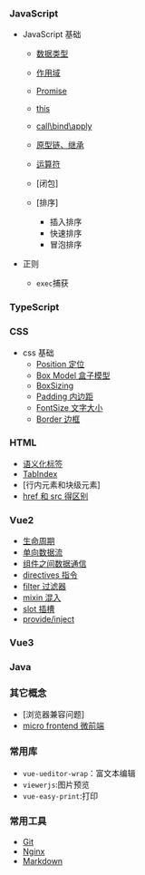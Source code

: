 ### JavaScript

- JavaScript 基础

  - [数据类型](./JavaScript/date_type.md)
  - [作用域](./JavaScript/)
  - [Promise](./JavaScript/Promise/index.md)
  - [this](./JavaScript/this.md)
  - [call\bind\apply](./JavaScript/callBindApply.md)
  - [原型链、继承](./JavaScript/protoType.md)
  - [运算符](./JavaScript/operator.md)
  - [闭包]

  - [排序]
    - 插入排序
    - 快速排序
    - 冒泡排序

- 正则
  - `exec`捕获

### TypeScript

### CSS

- css 基础
  - [Position 定位](./CSS/Position/index.md)
  - [Box Model 盒子模型](./CSS/BoxModel/index.md)
  - [BoxSizing](./CSS/BoxSizing/index.md)
  - [Padding 内边距](./CSS/padding.md)
  - [FontSize 文字大小](./CSS/FontSize/index.md)
  - [Border 边框](./CSS/Border/index.md)

### HTML

- [语义化标签](./HTML/tag/index.md)
- [TabIndex](./HTML/TabIndex/index.md)
- [行内元素和块级元素]
- [href 和 src 得区别](./HTML/hrefAndSrc/index.md)

### Vue2

- [生命周期](./Vue2/lifeCycle.md)
- [单向数据流](./Vue2/unidirectionalDataFlow/index.md)
- [组件之间数据通信](./Vue2/comminication/index.md)
- [directives 指令](./Vue2/directives/vModelDemo.html)
- [filter 过滤器](./Vue2/filter/index.md)
- [mixin 混入](./Vue2/mixin/index.md)
- [slot 插槽](./Vue2/slot.md)
- [provide/inject](./Vue2/provideInject.md)

### Vue3

### Java

### 其它概念

- [浏览器兼容问题]
- [micro frontend 微前端](./MicroFrontend/index.md)

### 常用库

- `vue-ueditor-wrap`：富文本编辑
- `viewerjs`:图片预览
- `vue-easy-print`:打印

### 常用工具

- [Git](./Commands/Git.md)
- [Nginx](./Commands/Nginx/index.md)
- [Markdown](./Tools/markdown/index.md)
